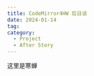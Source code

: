 ```yaml
---
title: CodeMirror4HW 后日谈
date: 2024-01-14
tag:
category:
  - Project
  - After Story
---
```


这里是寒蝉
